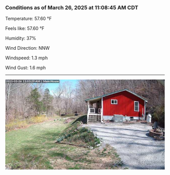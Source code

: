 ### Conditions as of March 26, 2025 at 11:08:45 AM CDT 

Temperature: 57.60 &deg;F

Feels like: 57.60 &deg;F

Humidity: 37%

Wind Direction: NNW

Windspeed: 1.3 mph

Wind Gust: 1.6 mph

---

<img src="./images/latest.jpeg"/>

